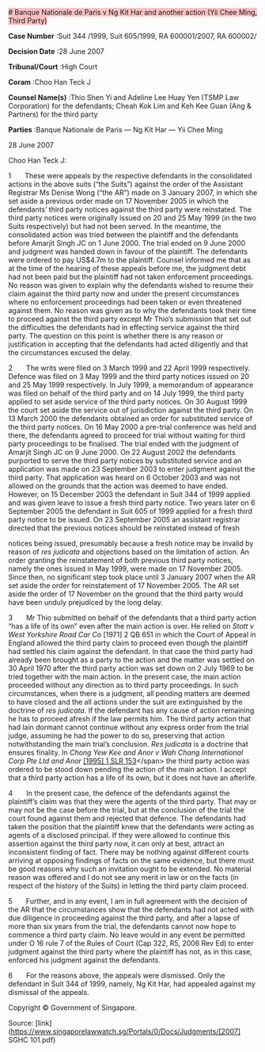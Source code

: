 <span style="background-color: #FAC0C0"># Banque Nationale de Paris v Ng Kit Har and another action (Yii Chee Ming, Third Party) 



**Case Number** :Suit 344 /1999, Suit 605/1999, RA 600001/2007, RA 600002/ 

**Decision Date** :28 June 2007 

**Tribunal/Court** :High Court 

**Coram** :Choo Han Teck J 

**Counsel Name(s)** :Thio Shen Yi and Adeline Lee Huay Yen (TSMP Law Corporation) for the defendants; Cheah Kok Lim and Keh Kee Guan (Ang & Partners) for the third party 

**Parties** :Banque Nationale de Paris — Ng Kit Har — Yii Chee Ming 

28 June 2007 

Choo Han Teck J: 

1       These were appeals by the respective defendants in the consolidated actions in the above suits (“the Suits”) against the order of the Assistant Registrar Ms Denise Wong (“the AR”) made on 3 January 2007, in which she set aside a previous order made on 17 November 2005 in which the defendants’ third party notices against the third party were reinstated. The third party notices were originally issued on 20 and 25 May 1999 (in the two Suits respectively) but had not been served. In the meantime, the consolidated action was tried between the plaintiff and the defendants before Amarjit Singh JC on 1 June 2000. The trial ended on 9 June 2000 and judgment was handed down in favour of the plaintiff. The defendants were ordered to pay US$4.7m to the plaintiff. Counsel informed me that as at the time of the hearing of these appeals before me, the judgment debt had not been paid but the plaintiff had not taken enforcement proceedings. No reason was given to explain why the defendants wished to resume their claim against the third party now and under the present circumstances where no enforcement proceedings had been taken or even threatened against them. No reason was given as to why the defendants took their time to proceed against the third party except Mr Thio’s submission that set out the difficulties the defendants had in effecting service against the third party. The question on this point is whether there is any reason or justification in accepting that the defendants had acted diligently and that the circumstances excused the delay. 

2       The writs were filed on 3 March 1999 and 22 April 1999 respectively. Defence was filed on 3 May 1999 and the third party notices issued on 20 and 25 May 1999 respectively. In July 1999, a memorandum of appearance was filed on behalf of the third party and on 14 July 1999, the third party applied to set aside service of the third party notices. On 30 August 1999 the court set aside the service out of jurisdiction against the third party. On 13 March 2000 the defendants obtained an order for substituted service of the third party notices. On 16 May 2000 a pre-trial conference was held and there, the defendants agreed to proceed for trial without waiting for third party proceedings to be finalised. The trial ended with the judgment of Amarjit Singh JC on 9 June 2000. On 22 August 2002 the defendants purported to serve the third party notices by substituted service and an application was made on 23 September 2003 to enter judgment against the third party. That application was heard on 6 October 2003 and was not allowed on the grounds that the action was deemed to have ended. However, on 15 December 2003 the defendant in Suit 344 of 1999 applied and was given leave to issue a fresh third party notice. Two years later on 6 September 2005 the defendant in Suit 605 of 1999 applied for a fresh third party notice to be issued. On 23 September 2005 an assistant registrar directed that the previous notices should be reinstated instead of fresh 


notices being issued, presumably because a fresh notice may be invalid by reason of _res judicata_ and objections based on the limitation of action. An order granting the reinstatement of both previous third party notices, namely the ones issued in May 1999, were made on 17 November 2005. Since then, no significant step took place until 3 January 2007 when the AR set aside the order for reinstatement of 17 November 2005. The AR set aside the order of 17 November on the ground that the third party would have been unduly prejudiced by the long delay. 

3       Mr Thio submitted on behalf of the defendants that a third party action “has a life of its own” even after the main action is over. He relied on _Stott v West Yorkshire Road Car Co_ [1971] 2 QB 651 in which the Court of Appeal in England allowed the third party claim to proceed even though the plaintiff had settled his claim against the defendant. In that case the third party had already been brought as a party to the action and the matter was settled on 30 April 1970 after the third party action was set down on 2 July 1969 to be tried together with the main action. In the present case, the main action proceeded without any direction as to third party proceedings. In such circumstances, when there is a judgment, all pending matters are deemed to have closed and the all actions under the suit are extinguished by the doctrine of _res judicata_. If the defendant has any cause of action remaining he has to proceed afresh if the law permits him. The third party action that had lain dormant cannot continue without any express order from the trial judge, assuming he had the power to do so, preserving that action notwithstanding the main trial’s conclusion. _Res judicata_ is a doctrine that ensures finality. In _Chong Yew Kee and Anor v Wah Chang International Corp Pte Ltd and Anor_ [[1995] 1 SLR 153]("https://www.open.gov.sg")</span> the third party action was ordered to be stood down pending the action of the main action. I accept that a third party action has a life of its own, but it does not have an afterlife. 

4       In the present case, the defence of the defendants against the plaintiff’s claim was that they were the agents of the third party. That may or may not be the case before the trial, but at the conclusion of the trial the court found against them and rejected that defence. The defendants had taken the position that the plaintiff knew that the defendants were acting as agents of a disclosed principal. If they were allowed to continue this assertion against the third party now, it can only at best, attract an inconsistent finding of fact. There may be nothing against different courts arriving at opposing findings of facts on the same evidence, but there must be good reasons why such an invitation ought to be extended. No material reason was offered and I do not see any merit in law or on the facts (in respect of the history of the Suits) in letting the third party claim proceed. 

5       Further, and in any event, I am in full agreement with the decision of the AR that the circumstances show that the defendants had not acted with due diligence in proceeding against the third party, and after a lapse of more than six years from the trial, the defendants cannot now hope to commence a third party claim. No leave would in any event be permitted under O 16 rule 7 of the Rules of Court (Cap 322, R5, 2006 Rev Ed) to enter judgment against the third party where the plaintiff has not, as in this case, enforced his judgment against the defendants. 

6       For the reasons above, the appeals were dismissed. Only the defendant in Suit 344 of 1999, namely, Ng Kit Har, had appealed against my dismissal of the appeals. 

 Copyright © Government of Singapore. 


Source: [link](https://www.singaporelawwatch.sg/Portals/0/Docs/Judgments/[2007] SGHC 101.pdf)

